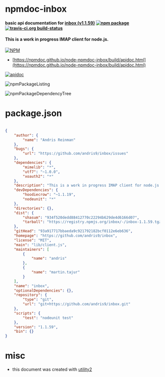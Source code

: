 # npmdoc-inbox

#### basic api documentation for  [inbox (v1.1.59)](https://github.com/andris9/inbox)  [![npm package](https://img.shields.io/npm/v/npmdoc-inbox.svg?style=flat-square)](https://www.npmjs.org/package/npmdoc-inbox) [![travis-ci.org build-status](https://api.travis-ci.org/npmdoc/node-npmdoc-inbox.svg)](https://travis-ci.org/npmdoc/node-npmdoc-inbox)

#### This is a work in progress IMAP client for node.js.

[![NPM](https://nodei.co/npm/inbox.png?downloads=true&downloadRank=true&stars=true)](https://www.npmjs.com/package/inbox)

- [https://npmdoc.github.io/node-npmdoc-inbox/build/apidoc.html](https://npmdoc.github.io/node-npmdoc-inbox/build/apidoc.html)

[![apidoc](https://npmdoc.github.io/node-npmdoc-inbox/build/screenCapture.buildCi.browser.%252Ftmp%252Fbuild%252Fapidoc.html.png)](https://npmdoc.github.io/node-npmdoc-inbox/build/apidoc.html)

![npmPackageListing](https://npmdoc.github.io/node-npmdoc-inbox/build/screenCapture.npmPackageListing.svg)

![npmPackageDependencyTree](https://npmdoc.github.io/node-npmdoc-inbox/build/screenCapture.npmPackageDependencyTree.svg)



# package.json

```json

{
    "author": {
        "name": "Andris Reinman"
    },
    "bugs": {
        "url": "https://github.com/andris9/inbox/issues"
    },
    "dependencies": {
        "mimelib": "*",
        "utf7": "~1.0.0",
        "xoauth2": "*"
    },
    "description": "This is a work in progress IMAP client for node.js.",
    "devDependencies": {
        "hoodiecrow": "~1.1.19",
        "nodeunit": "*"
    },
    "directories": {},
    "dist": {
        "shasum": "934f520dedd88412770c22294b629de4d6166d07",
        "tarball": "https://registry.npmjs.org/inbox/-/inbox-1.1.59.tgz"
    },
    "gitHead": "93a917717bbaeda9c921792182bcf0112e6eb636",
    "homepage": "https://github.com/andris9/inbox",
    "license": "MIT",
    "main": "lib/client.js",
    "maintainers": [
        {
            "name": "andris"
        },
        {
            "name": "martin.tajur"
        }
    ],
    "name": "inbox",
    "optionalDependencies": {},
    "repository": {
        "type": "git",
        "url": "git+https://github.com/andris9/inbox.git"
    },
    "scripts": {
        "test": "nodeunit test"
    },
    "version": "1.1.59",
    "bin": {}
}
```



# misc
- this document was created with [utility2](https://github.com/kaizhu256/node-utility2)
